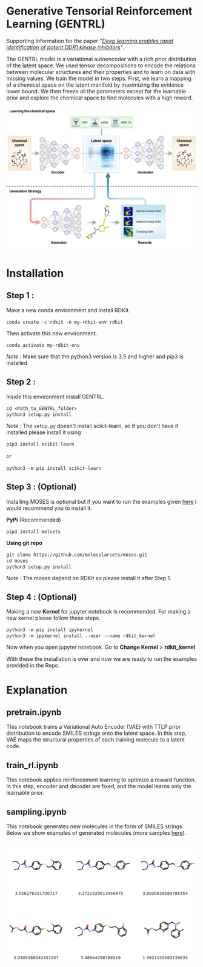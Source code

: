 # Generative Tensorial Reinforcement Learning (GENTRL) 
Supporting Information for the paper _"[Deep learning enables rapid identification of potent DDR1 kinase inhibitors](https://www.nature.com/articles/s41587-019-0224-x)"_.

The GENTRL model is a variational autoencoder with a rich prior distribution of the latent space. We used tensor decompositions to encode the relations between molecular structures and their properties and to learn on data with missing values. We train the model in two steps. First, we learn a mapping of a chemical space on the latent manifold by maximizing the evidence lower bound. We then freeze all the parameters except for the learnable prior and explore the chemical space to find molecules with a high reward.

![GENTRL](images/gentrl.png)

# Installation

## Step 1 :
Make a new conda environment and install RDKit.
```
conda create -c rdkit -n my-rdkit-env rdkit
```
Then activate this new environment.
```
conda activate my-rdkit-env
```
*Note :*  Make sure that the python3 version is 3.5 and higher and pip3 is installed

## Step 2 :
Inside this environment install GENTRL.
```
cd <Path_to_GENTRL_folder>
python3 setup.py install
```
*Note :* The `setup.py` doesn't install scikit-learn, so if you don't have it installed please install it using 
```
pip3 install scikit-learn

or

python3 -m pip install scikit-learn
```

## Step 3 : (Optional)
Installing MOSES is optional but if you want to run the examples given [here](https://github.com/Bibyutatsu/GENTRL/tree/master/examples) I would recommend you to install it.

**PyPi** (Recommended)
```
pip3 install molsets
```

**Using git repo**
```
git clone https://github.com/molecularsets/moses.git
cd moses
python3 setup.py install
```
*Note :* The moses depend on RDKit so please install it after Step 1.

## Step 4 : (Optional)
Making a new **Kernel** for jupyter notebook is recommended. For making a new kernel please follow these steps.
```
python3 -m pip install ipykernel
python3 -m ipykernel install --user --name rdkit_kernel
```
Now when you open jupyter notebook. Go to **Change Kernel** > **rdkit_kernel**

With these the installation is over and now we are ready to run the examples provided in the Repo.

# Explanation

## pretrain.ipynb
This notebook trains a Variational Auto Encoder (VAE) with TTLP prior distribution to encode SMILES strings onto the latent space. In this step, VAE maps the structural properties of each training molecule to a latent code.


## train_rl.ipynb
This notebook applies reinforcement learning to optimize a reward function. In this step, encoder and decoder are fixed, and the model learns only the learnable prior.

## sampling.ipynb
This notebook generates new molecules in the form of SMILES strings. Below we show examples of generated molecules (more samples [here](https://github.com/Bibyutatsu/GENTRL/blob/master/images/Sampling_big.png)).

![Sampling](https://github.com/Bibyutatsu/GENTRL/blob/master/images/Sampling.jpeg)
